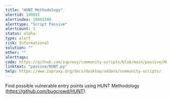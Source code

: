 ```yaml
---
title: "HUNT Methodology"
alertid: 100015
alertindex: 10001500
alerttype: "Script Passive"
alertcount: 1
status: alpha
type: alert
risk: Informational
solution: ""
other: ""
alerttags: 
code: https://github.com/zaproxy/community-scripts/blob/main/passive/HUNT.py
linktext: "passive/HUNT.py"
help: https://www.zaproxy.org/docs/desktop/addons/community-scripts/
---
```

Find possible vulnerable entry points using HUNT Methodology (https://github.com/bugcrowd/HUNT).

